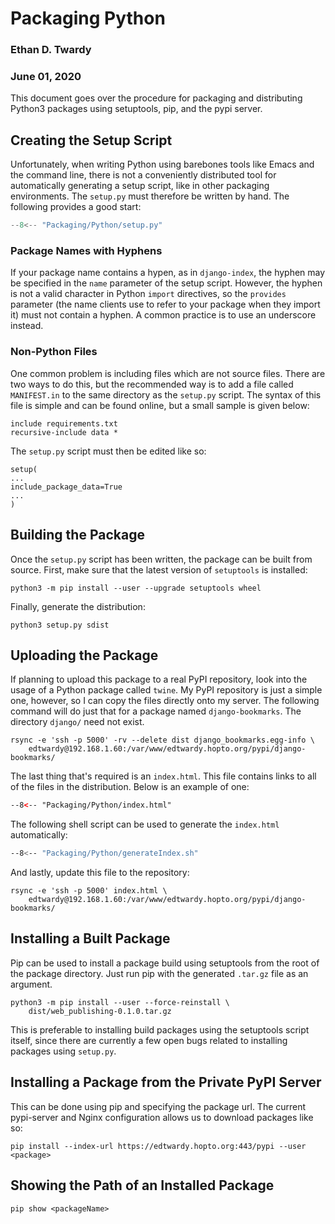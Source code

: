# Packaging Python
### Ethan D. Twardy
### June 01, 2020

This document goes over the procedure for packaging and distributing Python3
packages using setuptools, pip, and the pypi server.

## Creating the Setup Script
Unfortunately, when writing Python using barebones tools like Emacs and the
command line, there is not a conveniently distributed tool for automatically
generating a setup script, like in other packaging environments. The
`setup.py` must therefore be written by hand. The following provides a
good start:

``` python
--8<-- "Packaging/Python/setup.py"
```

### Package Names with Hyphens
If your package name contains a hypen, as in `django-index`, the hyphen
may be specified in the `name` parameter of the setup script. However,
the hyphen is not a valid character in Python `import` directives, so
the `provides` parameter (the name clients use to refer to your package
when they import it) must not contain a hyphen. A common practice is to use
an underscore instead.

### Non-Python Files
One common problem is including files which are not source files. There are two
ways to do this, but the recommended way is to add a file called
`MANIFEST.in` to the same directory as the `setup.py` script. The syntax of
this file is simple and can be found online, but a small sample is given below:

    include requirements.txt
    recursive-include data *

The `setup.py` script must then be edited like so:

    setup(
    ...
    include_package_data=True
    ...
    )

## Building the Package
Once the `setup.py` script has been written, the package can be built from
source. First, make sure that the latest version of `setuptools` is installed:

    python3 -m pip install --user --upgrade setuptools wheel

Finally, generate the distribution:

    python3 setup.py sdist

## Uploading the Package
If planning to upload this package to a real PyPI repository, look into the
usage of a Python package called `twine`. My PyPI repository is just a
simple one, however, so I can copy the files directly onto my server. The
following command will do just that for a package named
`django-bookmarks`. The directory `django/` need not exist.

```
rsync -e 'ssh -p 5000' -rv --delete dist django_bookmarks.egg-info \
    edtwardy@192.168.1.60:/var/www/edtwardy.hopto.org/pypi/django-bookmarks/
```

The last thing that's required is an `index.html`. This file contains
links to all of the files in the distribution. Below is an example of one:

``` html
--8<-- "Packaging/Python/index.html"
```

The following shell script can be used to generate the `index.html`
automatically:

``` sh
--8<-- "Packaging/Python/generateIndex.sh"
```

And lastly, update this file to the repository:

```
rsync -e 'ssh -p 5000' index.html \
    edtwardy@192.168.1.60:/var/www/edtwardy.hopto.org/pypi/django-bookmarks/
```

## Installing a Built Package
Pip can be used to install a package build using setuptools from the root of
the package directory. Just run pip with the generated `.tar.gz` file
as an argument.

```
python3 -m pip install --user --force-reinstall \
    dist/web_publishing-0.1.0.tar.gz
```

This is preferable to installing build packages using the setuptools script
itself, since there are currently a few open bugs related to installing
packages using `setup.py`.

## Installing a Package from the Private PyPI Server
This can be done using pip and specifying the package url. The current
pypi-server and Nginx configuration allows us to download packages like so:

```
pip install --index-url https://edtwardy.hopto.org:443/pypi --user <package>
```

## Showing the Path of an Installed Package

    pip show <packageName>
